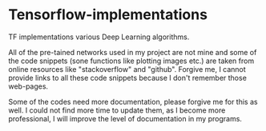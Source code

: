 # Tensorflow-implementations

TF implementations various Deep Learning algorithms.

All of the pre-tained networks used in my project are not mine and some of the code snippets (sone functions like plotting images etc.) are taken from online resources like "stackoverflow" and "github". Forgive me, I cannot provide links to all these code snippets because I don't remember those web-pages.

Some of the codes need more documentation, please forgive me for this as well. I could not find more time to update them, as I become more professional, I will improve the level of documentation in my programs.

